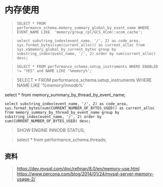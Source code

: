 # 内存使用

> `SELECT * FROM performance_schema.memory_summary_global_by_event_name WHERE EVENT_NAME LIKE 
'memory/group_rpl/GCS_XCom::xcom_cache';`  
  
> `select substring_index(event_name, '/', 2) as code_area, sys.format_bytes(sum(current_alloc)) as current_alloc from sys.x$memory_global_by_current_bytes group by substring_index(event_name, '/', 2) order by sum(current_alloc) desc;`  


  
> `SELECT * FROM performance_schema.setup_instruments WHERE ENABLED != "YES" and NAME LIKE '%memory%';`

>SELECT * FROM performance_schema.setup_instruments WHERE NAME LIKE '%memory/innodb%'


select * from memory_summary_by_thread_by_event_name;


`select substring_index(event_name, '/', 2) as code_area, sys.format_bytes(sum(CURRENT_NUMBER_OF_BYTES_USED)) as current_alloc from memory_summary_by_thread_by_event_name group by substring_index(event_name, '/', 2) order by sum(CURRENT_NUMBER_OF_BYTES_USED) desc;` 



> SHOW ENGINE INNODB STATUS;

> select * from performance_schema.threads;
## 资料

> <https://dev.mysql.com/doc/refman/8.0/en/memory-use.html>  
> <https://www.percona.com/blog/2014/01/24/mysql-server-memory-usage-2/>